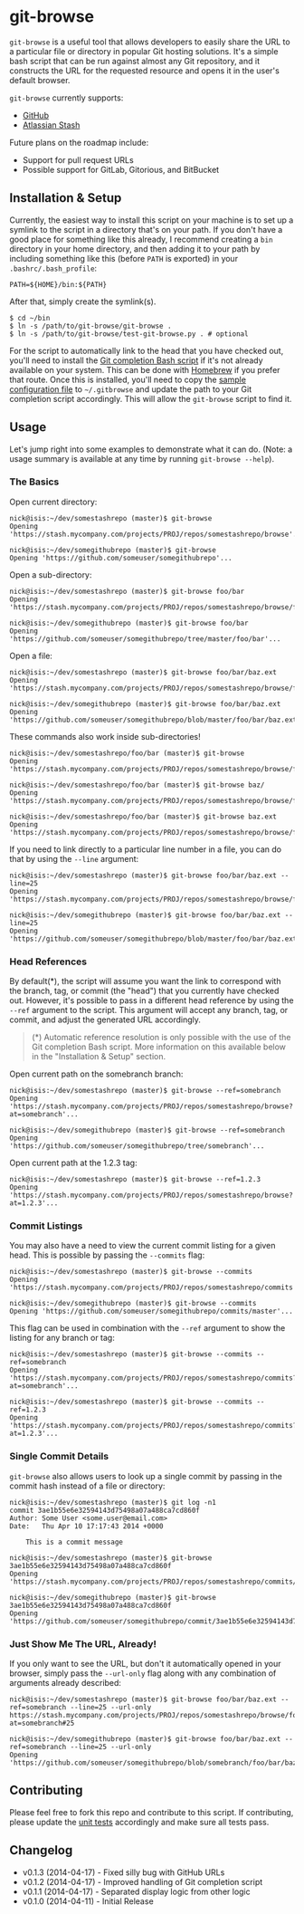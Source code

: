 # git-browse

`git-browse` is a useful tool that allows developers to easily share the URL to a particular file or directory in popular Git hosting solutions.  It's a simple bash script that can be run against almost any Git repository, and it constructs the URL for the requested resource and opens it in the user's default browser.

`git-browse` currently supports:

- [GitHub](https://github.com/)
- [Atlassian Stash](https://www.atlassian.com/software/stash)

Future plans on the roadmap include:

- Support for pull request URLs
- Possible support for GitLab, Gitorious, and BitBucket

## Installation & Setup
Currently, the easiest way to install this script on your machine is to set up a symlink to the script in a directory that's on your path.  If you don't have a good place for something like this already, I recommend creating a `bin` directory in your home directory, and then adding it to your path by including something like this (before `PATH` is exported) in your `.bashrc/.bash_profile`:

```
PATH=${HOME}/bin:${PATH}
```

After that, simply create the symlink(s).

```
$ cd ~/bin
$ ln -s /path/to/git-browse/git-browse .
$ ln -s /path/to/git-browse/test-git-browse.py . # optional
```

For the script to automatically link to the head that you have checked out, you'll need to install the [Git completion Bash script](https://github.com/git/git/blob/master/contrib/completion/git-completion.bash) if it's not already available on your system.  This can be done with [Homebrew](https://github.com/bobthecow/git-flow-completion/wiki/Install-Bash-git-completion) if you prefer that route.  Once this is installed, you'll need to copy the [sample configuration file](https://github.com/nickmoorman/git-browse/blob/master/.gitbrowse.sample) to `~/.gitbrowse` and update the path to your Git completion script accordingly.  This will allow the `git-browse` script to find it.

## Usage
Let's jump right into some examples to demonstrate what it can do. (Note: a usage summary is available at any time by running `git-browse --help`).

### The Basics
Open current directory:

```
nick@isis:~/dev/somestashrepo (master)$ git-browse
Opening 'https://stash.mycompany.com/projects/PROJ/repos/somestashrepo/browse'...
```

```
nick@isis:~/dev/somegithubrepo (master)$ git-browse
Opening 'https://github.com/someuser/somegithubrepo'...
```

Open a sub-directory:

```
nick@isis:~/dev/somestashrepo (master)$ git-browse foo/bar
Opening 'https://stash.mycompany.com/projects/PROJ/repos/somestashrepo/browse/foo/bar'...
```

```
nick@isis:~/dev/somegithubrepo (master)$ git-browse foo/bar
Opening 'https://github.com/someuser/somegithubrepo/tree/master/foo/bar'...
```

Open a file:

```
nick@isis:~/dev/somestashrepo (master)$ git-browse foo/bar/baz.ext
Opening 'https://stash.mycompany.com/projects/PROJ/repos/somestashrepo/browse/foo/bar/baz.ext'...
```

```
nick@isis:~/dev/somegithubrepo (master)$ git-browse foo/bar/baz.ext
Opening 'https://github.com/someuser/somegithubrepo/blob/master/foo/bar/baz.ext'...
```

These commands also work inside sub-directories!

```
nick@isis:~/dev/somestashrepo/foo/bar (master)$ git-browse
Opening 'https://stash.mycompany.com/projects/PROJ/repos/somestashrepo/browse/foo/bar'...
```

```
nick@isis:~/dev/somestashrepo/foo/bar (master)$ git-browse baz/
Opening 'https://stash.mycompany.com/projects/PROJ/repos/somestashrepo/browse/foo/bar/baz'...
```

```
nick@isis:~/dev/somestashrepo/foo/bar (master)$ git-browse baz.ext
Opening 'https://stash.mycompany.com/projects/PROJ/repos/somestashrepo/browse/foo/bar/baz.ext'...
```

If you need to link directly to a particular line number in a file, you can do that by using the `--line` argument:

```
nick@isis:~/dev/somestashrepo (master)$ git-browse foo/bar/baz.ext --line=25
Opening 'https://stash.mycompany.com/projects/PROJ/repos/somestashrepo/browse/foo/bar/baz.ext#25'...
```

```
nick@isis:~/dev/somegithubrepo (master)$ git-browse foo/bar/baz.ext --line=25
Opening 'https://github.com/someuser/somegithubrepo/blob/master/foo/bar/baz.ext#L25'...
```

### Head References
By default(*), the script will assume you want the link to correspond with the branch, tag, or commit (the "head") that you currently have checked out.  However, it's possible to pass in a different head reference by using the `--ref` argument to the script.  This argument will accept any branch, tag, or commit, and adjust the generated URL accordingly.
> (*) Automatic reference resolution is only possible with the use of the Git completion
> Bash script.  More information on this available below in the "Installation & Setup" section.

Open current path on the somebranch branch:

```
nick@isis:~/dev/somestashrepo (master)$ git-browse --ref=somebranch
Opening 'https://stash.mycompany.com/projects/PROJ/repos/somestashrepo/browse?at=somebranch'...
```

```
nick@isis:~/dev/somegithubrepo (master)$ git-browse --ref=somebranch
Opening 'https://github.com/someuser/somegithubrepo/tree/somebranch'...
```

Open current path at the 1.2.3 tag:

```
nick@isis:~/dev/somestashrepo (master)$ git-browse --ref=1.2.3
Opening 'https://stash.mycompany.com/projects/PROJ/repos/somestashrepo/browse?at=1.2.3'...
```

### Commit Listings
You may also have a need to view the current commit listing for a given head.  This is possible by passing the `--commits` flag:

```
nick@isis:~/dev/somestashrepo (master)$ git-browse --commits
Opening 'https://stash.mycompany.com/projects/PROJ/repos/somestashrepo/commits'...
```

```
nick@isis:~/dev/somegithubrepo (master)$ git-browse --commits
Opening 'https://github.com/someuser/somegithubrepo/commits/master'...
```

This flag can be used in combination with the `--ref` argument to show the listing for any branch or tag:

```
nick@isis:~/dev/somestashrepo (master)$ git-browse --commits --ref=somebranch
Opening 'https://stash.mycompany.com/projects/PROJ/repos/somestashrepo/commits?at=somebranch'...
```

```
nick@isis:~/dev/somestashrepo (master)$ git-browse --commits --ref=1.2.3
Opening 'https://stash.mycompany.com/projects/PROJ/repos/somestashrepo/commits?at=1.2.3'...
```

### Single Commit Details
`git-browse` also allows users to look up a single commit by passing in the commit hash instead of a file or directory:

```
nick@isis:~/dev/somestashrepo (master)$ git log -n1
commit 3ae1b55e6e32594143d75498a07a488ca7cd860f
Author: Some User <some.user@email.com>
Date:   Thu Apr 10 17:17:43 2014 +0000

    This is a commit message

nick@isis:~/dev/somestashrepo (master)$ git-browse 3ae1b55e6e32594143d75498a07a488ca7cd860f
Opening 'https://stash.mycompany.com/projects/PROJ/repos/somestashrepo/commits/3ae1b55e6e32594143d75498a07a488ca7cd860f'...
```

```
nick@isis:~/dev/somegithubrepo (master)$ git-browse 3ae1b55e6e32594143d75498a07a488ca7cd860f
Opening 'https://github.com/someuser/somegithubrepo/commit/3ae1b55e6e32594143d75498a07a488ca7cd860f'...
```

### Just Show Me The URL, Already!
If you only want to see the URL, but don't it automatically opened in your browser, simply pass the `--url-only` flag along with any combination of arguments already described:

```
nick@isis:~/dev/somestashrepo (master)$ git-browse foo/bar/baz.ext --ref=somebranch --line=25 --url-only
https://stash.mycompany.com/projects/PROJ/repos/somestashrepo/browse/foo/bar/baz.ext?at=somebranch#25
```

```
nick@isis:~/dev/somegithubrepo (master)$ git-browse foo/bar/baz.ext --ref=somebranch --line=25 --url-only
Opening 'https://github.com/someuser/somegithubrepo/blob/somebranch/foo/bar/baz.ext#L25'...
```

## Contributing
Please feel free to fork this repo and contribute to this script.  If contributing, please update the [unit tests](https://github.com/nickmoorman/git-browse/blob/master/test-git-browse.py) accordingly and make sure all tests pass.

## Changelog

- v0.1.3 (2014-04-17) - Fixed silly bug with GitHub URLs
- v0.1.2 (2014-04-17) - Improved handling of Git completion script
- v0.1.1 (2014-04-17) - Separated display logic from other logic
- v0.1.0 (2014-04-11) - Initial Release
